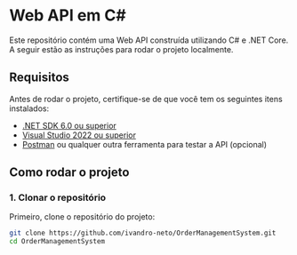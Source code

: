 # Web API em C#

Este repositório contém uma Web API construída utilizando C# e .NET Core. A seguir estão as instruções para rodar o projeto localmente.

## Requisitos

Antes de rodar o projeto, certifique-se de que você tem os seguintes itens instalados:

- [.NET SDK 6.0 ou superior](https://dotnet.microsoft.com/download)
- [Visual Studio 2022 ou superior](https://visualstudio.microsoft.com/)
- [Postman](https://www.postman.com/) ou qualquer outra ferramenta para testar a API (opcional)

## Como rodar o projeto

### 1. Clonar o repositório

Primeiro, clone o repositório do projeto:

```bash
git clone https://github.com/ivandro-neto/OrderManagementSystem.git
cd OrderManagementSystem
